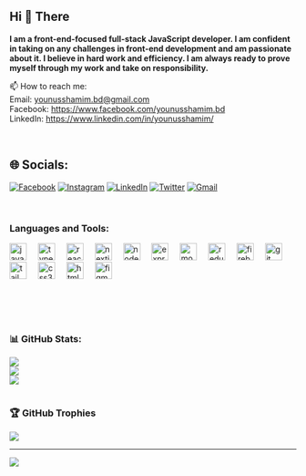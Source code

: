 ## Hi 👋 There
<strong> I am a front-end-focused full-stack JavaScript developer. I am confident in taking on any challenges in front-end development and am passionate about it. I believe in hard work and efficiency. I am always ready to prove myself through my work and take on responsibility. </strong>

📫 How to reach me:  <br>
 Email: younusshamim.bd@gmail.com <br>
 Facebook: https://www.facebook.com/younusshamim.bd <br>
 LinkedIn: https://www.linkedin.com/in/younusshamim/ <br>

<br/>

## 🌐 Socials:
[![Facebook](https://img.shields.io/badge/Facebook-%231877F2.svg?logo=Facebook&logoColor=white)](https://facebook.com/younusshamim.bd) [![Instagram](https://img.shields.io/badge/Instagram-%23E4405F.svg?logo=Instagram&logoColor=white)](https://instagram.com/younusshamim.bd/) [![LinkedIn](https://img.shields.io/badge/LinkedIn-%230077B5.svg?logo=linkedin&logoColor=white)](https://linkedin.com/in/younusshamim) [![Twitter](https://img.shields.io/badge/Twitter-%231DA1F2.svg?logo=Twitter&logoColor=white)](https://twitter.com/younusshamimbd) [![Gmail](https://img.shields.io/badge/Gmail-%23EA4335.svg?logo=Gmail&logoColor=white)](mailto:younusshamim.bd@gmail.com)


<br/>


<h3 align="left">Languages and Tools:</h3>

<div align="left">
  <img src="https://cdn.jsdelivr.net/gh/devicons/devicon/icons/javascript/javascript-original.svg" height="30" alt="javascript logo"  />
  <img width="12" />
  <img src="https://cdn.jsdelivr.net/gh/devicons/devicon/icons/typescript/typescript-original.svg" height="30" alt="typescript logo"  />
  <img width="12" />
  <img src="https://cdn.jsdelivr.net/gh/devicons/devicon/icons/react/react-original.svg" height="30" alt="react logo"  />
  <img width="12" />
  <img src="https://skillicons.dev/icons?i=nextjs" height="30" alt="nextjs logo"  />
  <img width="12" />
  <img src="https://skillicons.dev/icons?i=nodejs" height="30" alt="nodejs logo"  />
  <img width="12" />
  <img src="https://skillicons.dev/icons?i=express" height="30" alt="express logo"  />
  <img width="12" />
  <img src="https://skillicons.dev/icons?i=mongodb" height="30" alt="mongodb logo"  />
  <img width="12" />
  <img src="https://skillicons.dev/icons?i=redux" height="30" alt="redux logo"  />
  <img width="12" />
  <img src="https://skillicons.dev/icons?i=firebase" height="30" alt="firebase logo"  />
  <img width="12" />
  <img src="https://skillicons.dev/icons?i=git" height="30" alt="git logo"  />
  <img width="12" />
  <img src="https://skillicons.dev/icons?i=tailwind" height="30" alt="tailwindcss logo"  />
  <img width="12" />
  <img src="https://skillicons.dev/icons?i=css" height="30" alt="css3 logo"  />
  <img width="12" />
  <img src="https://cdn.jsdelivr.net/gh/devicons/devicon/icons/html5/html5-original.svg" height="30" alt="html5 logo"  />
  <img width="12" />
  <img src="https://skillicons.dev/icons?i=figma" height="30" alt="figma logo"  />
</div>

<br/>
<br/>
<br/>
<br/>


### 📊 GitHub Stats:
![](https://github-readme-stats.vercel.app/api?username=younusshamim&theme=dark&hide_border=false&include_all_commits=true&count_private=true)<br/>
![](https://github-readme-streak-stats.herokuapp.com/?user=younusshamim&theme=dark&hide_border=false)<br/>
![](https://github-readme-stats.vercel.app/api/top-langs/?username=younusshamim&theme=dark&hide_border=false&include_all_commits=true&count_private=true&layout=compact)

#

### 🏆 GitHub Trophies
![](https://github-profile-trophy.vercel.app/?username=younusshamim&theme=radical&no-frame=false&no-bg=false&margin-w=4)

---
[![](https://visitcount.itsvg.in/api?id=younusshamim&icon=0&color=0)](https://visitcount.itsvg.in)
